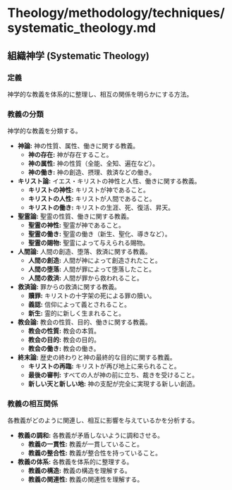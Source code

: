 # Theology/methodology/techniques/systematic_theology.md

## 組織神学 (Systematic Theology)

### 定義
神学的な教義を体系的に整理し、相互の関係を明らかにする方法。

### 教義の分類
神学的な教義を分類する。

- **神論:** 神の性質、属性、働きに関する教義。
    - **神の存在:** 神が存在すること。
    - **神の属性:** 神の性質（全能、全知、遍在など）。
    - **神の働き:** 神の創造、摂理、救済などの働き。
- **キリスト論:** イエス・キリストの神性と人性、働きに関する教義。
    - **キリストの神性:** キリストが神であること。
    - **キリストの人性:** キリストが人間であること。
    - **キリストの働き:** キリストの生涯、死、復活、昇天。
- **聖霊論:** 聖霊の性質、働きに関する教義。
    - **聖霊の神性:** 聖霊が神であること。
    - **聖霊の働き:** 聖霊の働き（新生、聖化、導きなど）。
    - **聖霊の賜物:** 聖霊によって与えられる賜物。
- **人間論:** 人間の創造、堕落、救済に関する教義。
    - **人間の創造:** 人間が神によって創造されたこと。
    - **人間の堕落:** 人間が罪によって堕落したこと。
    - **人間の救済:** 人間が罪から救われること。
- **救済論:** 罪からの救済に関する教義。
    - **贖罪:** キリストの十字架の死による罪の贖い。
    - **義認:** 信仰によって義とされること。
    - **新生:** 霊的に新しく生まれること。
- **教会論:** 教会の性質、目的、働きに関する教義。
    - **教会の性質:** 教会の本質。
    - **教会の目的:** 教会の目的。
    - **教会の働き:** 教会の働き。
- **終末論:** 歴史の終わりと神の最終的な目的に関する教義。
    - **キリストの再臨:** キリストが再び地上に来られること。
    - **最後の審判:** すべての人が神の前に立ち、裁きを受けること。
    - **新しい天と新しい地:** 神の支配が完全に実現する新しい創造。

### 教義の相互関係
各教義がどのように関連し、相互に影響を与えているかを分析する。

- **教義の調和:** 各教義が矛盾しないように調和させる。
    - **教義の一貫性:** 教義が一貫していること。
    - **教義の整合性:** 教義が整合性を持っていること。
- **教義の体系:** 各教義を体系的に整理する。
    - **教義の構造:** 教義の構造を理解する。
    - **教義の関連性:** 教義の関連性を理解する。